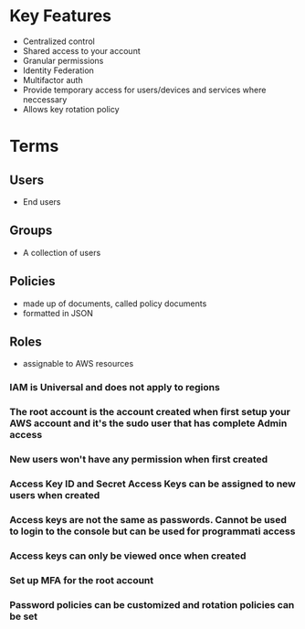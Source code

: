 # Key Features
- Centralized control
- Shared access to your account
- Granular permissions
- Identity Federation
- Multifactor auth
- Provide temporary access for users/devices and services where neccessary
- Allows key rotation policy

# Terms
## Users
- End users
## Groups
- A collection of users
## Policies
- made up of documents, called policy documents
- formatted in JSON
## Roles
- assignable to AWS resources


### IAM is Universal and does not apply to regions
### The root account is the account created when first setup your AWS account and it's the sudo user that has complete Admin access
### New users won't have any permission when first created
### Access Key ID and Secret Access Keys can be assigned to new users when created
### Access keys are not the same as passwords. Cannot be used to login to the console but can be used for programmati access
### Access keys can only be viewed once when created
### Set up MFA for the root account
### Password policies can be customized and rotation policies can be set